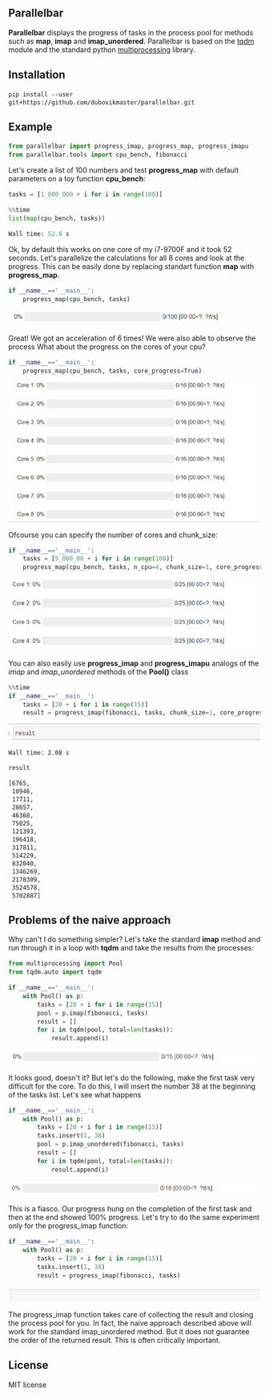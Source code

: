 ## Parallelbar

**Parallelbar** displays the progress of tasks in the process pool for methods such as **map**, **imap** and **imap_unordered**. Parallelbar is based on the [tqdm](https://github.com/tqdm/tqdm) module and the standard python [multiprocessing](https://docs.python.org/3/library/multiprocessing.html) library.

## Installation

    pip install --user git+https://github.com/dubovikmaster/parallelbar.git


## Example


```python
from parallelbar import progress_imap, progress_map, progress_imapu
from parallelbar.tools import cpu_bench, fibonacci
```

Let's create a list of 100 numbers and test **progress_map** with default parameters on a toy function **cpu_bench**:


```python
tasks = [1_000_000 + i for i in range(100)]
```
```python
%%time
list(map(cpu_bench, tasks))
```
```python
Wall time: 52.6 s
```

Ok, by default this works on one core of my i7-9700F and it took 52 seconds. Let's parallelize the calculations for all 8 cores and look at the progress. This can be easily done by replacing standart function  **map** with **progress_map**.

```python
if __name__=='__main__':
    progress_map(cpu_bench, tasks)
```

![](https://raw.githubusercontent.com/dubovikmaster/parallelbar/main/gifs/first_bar.gif)

Great! We got an acceleration of 6 times! We were also able to observe the process
What about the progress on the cores of your cpu?


```python
if __name__=='__main__':
    progress_map(cpu_bench, tasks, core_progress=True)
```
![](https://raw.githubusercontent.com/dubovikmaster/parallelbar/main/gifs/multiple_bar_8.gif)

Ofcourse you can specify the number of cores and chunk_size:


```python
if __name__=='__main__':
    tasks = [5_000_00 + i for i in range(100)]
    progress_map(cpu_bench, tasks, n_cpu=4, chunk_size=1, core_progress=True)
```

![](https://raw.githubusercontent.com/dubovikmaster/parallelbar/main/gifs/multiple_bar_4.gif)

You can also easily use **progress_imap** and **progress_imapu** analogs of the *imap* and *imap_unordered* methods of the **Pool()** class


```python
%%time
if __name__=='__main__':
    tasks = [20 + i for i in range(15)]
    result = progress_imap(fibonacci, tasks, chunk_size=1, core_progress=False)
```

![](https://raw.githubusercontent.com/dubovikmaster/parallelbar/main/gifs/one_bar_imap.gif)

    Wall time: 2.08 s
    


```python
result
```

    [6765,
     10946,
     17711,
     28657,
     46368,
     75025,
     121393,
     196418,
     317811,
     514229,
     832040,
     1346269,
     2178309,
     3524578,
     5702887]

## Problems of the naive approach
Why can't I do something simpler? Let's take the standard **imap** method and run through it in a loop with **tqdm** and take the results from the processes:

```python
from multiprocessing import Pool
from tqdm.auto import tqdm
```


```python
if __name__=='__main__':
    with Pool() as p:
        tasks = [20 + i for i in range(15)]
        pool = p.imap(fibonacci, tasks)
        result = []
        for i in tqdm(pool, total=len(tasks)):
            result.append(i)
```

![](https://raw.githubusercontent.com/dubovikmaster/parallelbar/main/gifs/imap_naive_1.gif)

It looks good, doesn't it? But let's do the following, make the first task very difficult for the core. To do this, I will insert the number 38 at the beginning of the tasks list. Let's see what happens

```python
if __name__=='__main__':
    with Pool() as p:
        tasks = [20 + i for i in range(15)]
        tasks.insert(1, 38)
        pool = p.imap_unordered(fibonacci, tasks)
        result = []
        for i in tqdm(pool, total=len(tasks)):
            result.append(i)
```

![](https://raw.githubusercontent.com/dubovikmaster/parallelbar/main/gifs/imap_naive_2.gif)

This is a fiasco. Our progress hung on the completion of the first task and then at the end showed 100% progress.
Let's try to do the same experiment only for the progress_imap function:

```python
if __name__=='__main__':
    with Pool() as p:
        tasks = [20 + i for i in range(15)]
        tasks.insert(1, 38)
        result = progress_imap(fibonacci, tasks)
```

![](https://raw.githubusercontent.com/dubovikmaster/parallelbar/main/gifs/imap_naive_3.gif)

The progress_imap function takes care of collecting the result and closing the process pool for you.
In fact, the naive approach described above will work for the standard imap_unordered method. But it does not guarantee the order of the returned result. This is often critically important.

## License

MIT license
